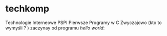 techkomp
========

Technologie Interneowe PSPI Pierwsze Programy w C
Zwyczajowo (kto to wymyśli ? ) zaczynay od programu 
*hello world*:
